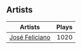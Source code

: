 ## Artists
Artists | Plays 
----- | -----: 
[José Feliciano](/artists/jose-feliciano-30507) | 1020

